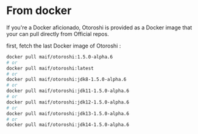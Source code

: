 # From docker

If you're a Docker aficionado, Otoroshi is provided as a Docker image that your can pull directly from Official repos.

first, fetch the last Docker image of Otoroshi :

```sh
docker pull maif/otoroshi:1.5.0-alpha.6
# or 
docker pull maif/otoroshi:latest
# or 
docker pull maif/otoroshi:jdk8-1.5.0-alpha.6
# or 
docker pull maif/otoroshi:jdk11-1.5.0-alpha.6
# or 
docker pull maif/otoroshi:jdk12-1.5.0-alpha.6
# or 
docker pull maif/otoroshi:jdk13-1.5.0-alpha.6
# or 
docker pull maif/otoroshi:jdk14-1.5.0-alpha.6
```